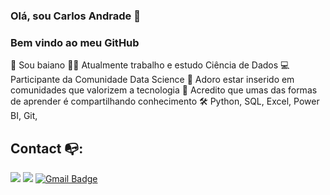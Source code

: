### Olá, sou Carlos Andrade 👋
### Bem vindo ao meu GitHub


🌵 Sou baiano
👩‍💻 Atualmente trabalho e estudo Ciência de Dados
💻 Participante da Comunidade Data Science
👯 Adoro estar inserido em comunidades que valorizem a tecnologia
💬 Acredito que umas das formas de aprender é compartilhando conhecimento
🛠️ Python, SQL, Excel, Power BI, Git, 


## Contact :mailbox_with_no_mail::
[<img src="https://img.shields.io/badge/linkedin-%230077B5.svg?&style=for-the-badge&logo=linkedin&logoColor=white" />](https://www.linkedin.com/in/carlos-manoel/) [<img src = "https://img.shields.io/badge/instagram-%23E4405F.svg?&style=for-the-badge&logo=instagram&logoColor=white">](https://www.instagram.com/kkandrade1/) 
 [![Gmail Badge](https://img.shields.io/badge/Gmail-D14836?style=for-the-badge&logo=gmail&logoColor=white&link=mailto:engenheiro.carlosandrade@gmail.com)](mailto:engenheiro.carlosandrade@gmail.com)
